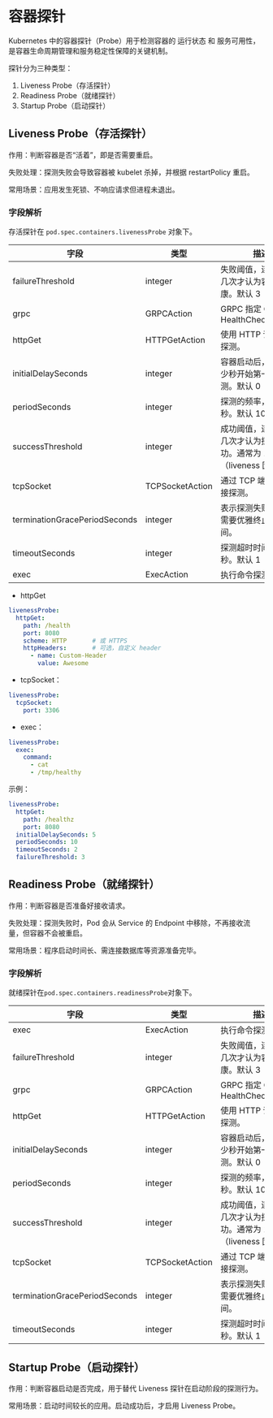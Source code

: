 # 容器探针

Kubernetes 中的容器探针（Probe）用于检测容器的 运行状态 和 服务可用性，是容器生命周期管理和服务稳定性保障的关键机制。

探针分为三种类型：

1. Liveness Probe（存活探针）
2. Readiness Probe（就绪探针）
3. Startup Probe（启动探针）

## Liveness Probe（存活探针）

作用：判断容器是否“活着”，即是否需要重启。

失败处理：探测失败会导致容器被 kubelet 杀掉，并根据 restartPolicy 重启。

常用场景：应用发生死锁、不响应请求但进程未退出。

### 字段解析

存活探针在 `pod.spec.containers.livenessProbe` 对象下。

| 字段           | 类型|描述                                      |
|----------------|-----|------------------------------------------|
|failureThreshold|integer|失败阈值，连续失败几次才认为容器不健康。默认 3|
|grpc            |GRPCAction|GRPC 指定 GRPC HealthCheckRequest|
|httpGet|HTTPGetAction|使用 HTTP 请求方式探测。|
|initialDelaySeconds|integer|容器启动后，等待多少秒开始第一次探测。默认 0|
|periodSeconds|integer|探测的频率，单位秒。默认 10|
|successThreshold|integer|成功阈值，连续成功几次才认为探测成功。通常为 1（liveness 固定为 1）|
|tcpSocket|TCPSocketAction|通过 TCP 端口建立连接探测。|
|terminationGracePeriodSeconds|integer|表示探测失败后 Pod 需要优雅终止的时间。|
|timeoutSeconds|integer|探测超时时间，单位秒。默认 1|
|exec|ExecAction|执行命令探测。|

- httpGet

```yaml
livenessProbe:
  httpGet:
    path: /health
    port: 8080
    scheme: HTTP       # 或 HTTPS
    httpHeaders:       # 可选，自定义 header
      - name: Custom-Header
        value: Awesome
```

- tcpSocket：

```yaml
livenessProbe:
  tcpSocket:
    port: 3306
```

- exec：

```yaml
livenessProbe:
  exec:
    command:
      - cat
      - /tmp/healthy
```

示例：

```yaml
livenessProbe:
  httpGet:
    path: /healthz
    port: 8080
  initialDelaySeconds: 5
  periodSeconds: 10
  timeoutSeconds: 2
  failureThreshold: 3
```

## Readiness Probe（就绪探针）

作用：判断容器是否准备好接收请求。

失败处理：探测失败时，Pod 会从 Service 的 Endpoint 中移除，不再接收流量，但容器不会被重启。

常用场景：程序启动时间长、需连接数据库等资源准备完毕。

### 字段解析

就绪探针在`pod.spec.containers.readinessProbe`对象下。

|字段|类型|描述|
|----|-----|-----|
|exec|ExecAction|执行命令探测。|
|failureThreshold|integer|失败阈值，连续失败几次才认为容器不健康。默认 3|
|grpc|GRPCAction|GRPC 指定 GRPC HealthCheckRequest|
|httpGet|HTTPGetAction|使用 HTTP 请求方式探测。|
|initialDelaySeconds|integer|容器启动后，等待多少秒开始第一次探测。默认 0|
|periodSeconds|integer|探测的频率，单位秒。默认 10|
|successThreshold|integer|成功阈值，连续成功几次才认为探测成功。通常为 1（liveness 固定为 1）|
|tcpSocket|TCPSocketAction|通过 TCP 端口建立连接探测。|
|terminationGracePeriodSeconds|integer|表示探测失败后 Pod 需要优雅终止的时间。|
|timeoutSeconds|integer|探测超时时间，单位秒。默认 1|

## Startup Probe（启动探针）

作用：判断容器启动是否完成，用于替代 Liveness 探针在启动阶段的探测行为。

常用场景：启动时间较长的应用。启动成功后，才启用 Liveness Probe。
